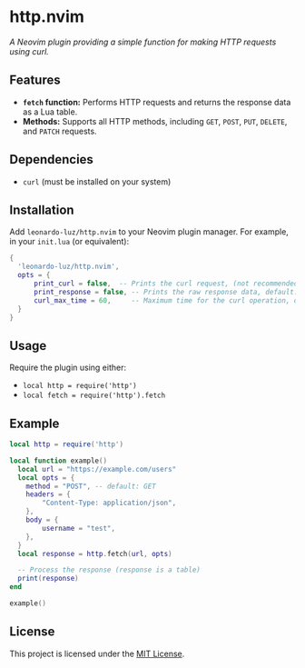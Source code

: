 # http.nvim

*A Neovim plugin providing a simple function for making HTTP requests using curl.*

## Features

* **`fetch` function:**  Performs HTTP requests and returns the response data as a Lua table.
* **Methods:** Supports all HTTP methods, including `GET`, `POST`, `PUT`, `DELETE`, and `PATCH` requests.

## Dependencies

* `curl` (must be installed on your system)

## Installation

Add `leonardo-luz/http.nvim` to your Neovim plugin manager.  For example, in your `init.lua` (or equivalent):

```lua
{
  'leonardo-luz/http.nvim',
  opts = {
      print_curl = false,  -- Prints the curl request, (not recommended, can cause issues), default: false
      print_response = false, -- Prints the raw response data, default: false
      curl_max_time = 60,     -- Maximum time for the curl operation, default: 60 seconds
  }
}
```

## Usage

Require the plugin using either:

* `local http = require('http')`
* `local fetch = require('http').fetch`

## Example

```lua
local http = require('http')

local function example()
  local url = "https://example.com/users"
  local opts = {
    method = "POST", -- default: GET
    headers = {
		"Content-Type: application/json",
    },
    body = {
		username = "test",
    },
  }
  local response = http.fetch(url, opts)

  -- Process the response (response is a table)
  print(response)
end

example()
```

## License

This project is licensed under the [MIT License](LICENSE.md).
